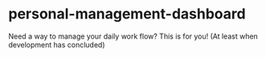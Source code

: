 # personal-management-dashboard
Need a way to manage your daily work flow? This is for you! (At least when development has concluded)
